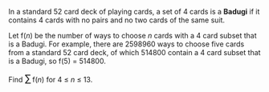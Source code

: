 <p>In a standard 52 card deck of playing cards, a set of 4 cards is a <b>Badugi</b> if it contains 4 cards with no pairs and no two cards of the same suit.</p>

<p>Let f(<var>n</var>) be the number of ways to choose <var>n</var> cards with a 4 card subset that is a Badugi.  For example, there are 2598960 ways to choose five cards from a standard 52 card deck, of which 514800 contain a 4 card subset that is a Badugi, so f(5) = 514800.</p>

<p>Find <span style="font-size:larger;"><span style="font-size:larger;">∑</span></span> f(<var>n</var>)  for 4 ≤ <var>n</var> ≤ 13.</p>

